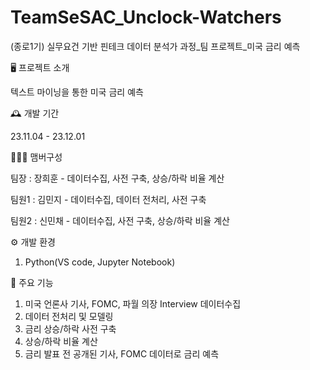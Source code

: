 # TeamSeSAC_Unclock-Watchers
(종로1기) 실무요건 기반 핀테크 데이터 분석가 과정_팀 프로젝트_미국 금리 예측

🖥️ 프로젝트 소개

텍스트 마이닝을 통한 미국 금리 예측 

🕰️ 개발 기간

23.11.04 - 23.12.01

🧑‍🤝‍🧑 맴버구성

팀장 : 장희훈 - 데이터수집, 사전 구축, 상승/하락 비율 계산

팀원1 : 김민지 - 데이터수집, 데이터 전처리, 사전 구축

팀원2 : 신민채 - 데이터수집, 사전 구축, 상승/하락 비율 계산

⚙️ 개발 환경

1. Python(VS code, Jupyter Notebook) 

📌 주요 기능

1. 미국 언론사 기사, FOMC, 파월 의장 Interview 데이터수집
2. 데이터 전처리 및 모델링
3. 금리 상승/하락 사전 구축
4. 상승/하락 비율 계산
5. 금리 발표 전 공개된 기사, FOMC 데이터로 금리 예측 
